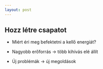 ```yaml
---
layout: post
---
```


## Hozz létre csapatot

- Miért éri meg befektetni a kellő energiát?

- Nagyobb erőforrás → több kihívás elé állít

- Új problémák → új megoldások
